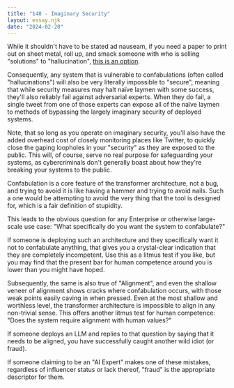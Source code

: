 ```yaml
---
title: "148 - Imaginary Security"
layout: essay.njk
date: "2024-02-20"
---
```


While it shouldn't have to be stated ad nauseam, if you need a paper to print out on sheet metal, roll up, and smack someone with who is selling "solutions" to "hallucination", [this is an option](https://arxiv.org/abs/2401.11817).

Consequently, any system that is vulnerable to confabulations (often called "hallucinations") will also be very literally impossible to "secure", meaning that while security measures may halt naïve laymen with some success, they'll also reliably fail against adversarial experts. When they do fail, a single tweet from one of those experts can expose all of the naïve laymen to methods of bypassing the largely imaginary security of deployed systems.

Note, that so long as you operate on imaginary security, you'll also have the added overhead cost of closely monitoring places like Twitter, to quickly close the gaping loopholes in your "security" as they are exposed to the public. This will, of course, serve no real purpose for safeguarding your systems, as cybercriminals don't generally boast about how they're breaking your systems to the public.

Confabulation is a core feature of the transformer architecture, not a bug, and trying to avoid it is like having a hammer and trying to avoid nails. Such a one would be attempting to avoid the very thing that the tool is designed for, which is a fair definition of stupidity.

This leads to the obvious question for any Enterprise or otherwise large-scale use case: "What specifically do you want the system to confabulate?"

If someone is deploying such an architecture and they specifically want it not to confabulate anything, that gives you a crystal-clear indication that they are completely incompetent. Use this as a litmus test if you like, but you may find that the present bar for human competence around you is lower than you might have hoped.

Subsequently, the same is also true of "Alignment", and even the shallow veneer of alignment shows cracks where confabulation occurs, with those weak points easily caving in when pressed. Even at the most shallow and worthless level, the transformer architecture is impossible to align in any non-trivial sense. This offers another litmus test for human competence: "Does the system require alignment with human values?"

If someone deploys an LLM and replies to that question by saying that it needs to be aligned, you have successfully caught another wild idiot (or fraud).

If someone claiming to be an "AI Expert" makes one of these mistakes, regardless of influencer status or lack thereof, "fraud" is the appropriate descriptor for them.
